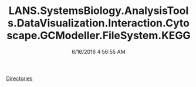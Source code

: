 ﻿---
title: LANS.SystemsBiology.AnalysisTools.DataVisualization.Interaction.Cytoscape.GCModeller.FileSystem.KEGG
date: 6/16/2016 4:56:55 AM
---

[Directories](T-LANS.SystemsBiology.AnalysisTools.DataVisualization.Interaction.Cytoscape.GCModeller.FileSystem.KEGG.Directories.html)

